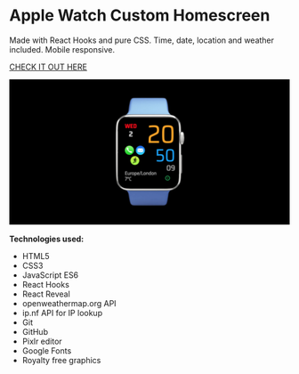 # Apple Watch Custom Homescreen

Made with React Hooks and pure CSS. Time, date, location and weather included. Mobile responsive.

[CHECK IT OUT HERE](https://kasjanhinc.github.io/Apple-Watch/)

![Apple Watch](./src/img/watch.png)

**Technologies used:**

- HTML5
- CSS3
- JavaScript ES6
- React Hooks
- React Reveal
- openweathermap.org API
- ip.nf API for IP lookup
- Git
- GitHub
- Pixlr editor
- Google Fonts
- Royalty free graphics
